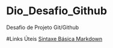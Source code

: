 # Dio_Desafio_Github
Desafio de Projeto Git/Github

#Links Úteis
[Sintaxe Básica Markdown](https://www.markdownguide.org)
